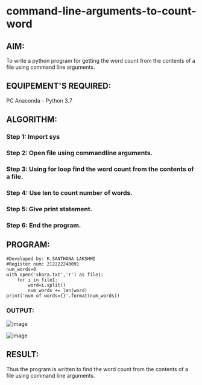 # command-line-arguments-to-count-word
## AIM:
To write a python program for getting the word count from the contents of a file using command line arguments.
## EQUIPEMENT'S REQUIRED: 
PC
Anaconda - Python 3.7
## ALGORITHM: 
### Step 1: Import sys

### Step 2: Open file using commandline arguments.
 
### Step 3: Using for loop find the word count from the contents of a file.

### Step 4: Use len to count number of words.

### Step 5: Give print statement.

### Step 6: End the program.

## PROGRAM:
```
#Developed by: K.SANTHANA LAKSHMI
#Register num: 212222240091
num_words=0
with open('shara.txt','r') as file1:
    for i in file1:
        word=i.split()
        num_words += len(word)
print('num of words={}'.format(num_words))

``` 
### OUTPUT:
![image](https://github.com/santhanalakshmi04/command-line-arguments-to-count-word/assets/119475762/69936ff6-c0c9-4e3b-990e-18f063e3dd82)

![image](https://github.com/santhanalakshmi04/command-line-arguments-to-count-word/assets/119475762/8801b0a4-d403-49dd-8986-1a9bcf48a5cf)


## RESULT:
Thus the program is written to find the word count from the contents of a file using command line arguments.
